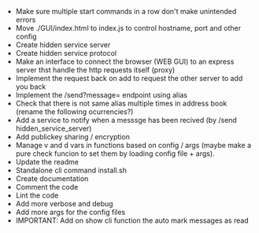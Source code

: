 - Make sure multiple start commands in a row don't make unintended errors
- Move ./GUI/index.html to index.js to control hostname, port and other config
- Create hidden service server
- Create hidden service protocol
- Make an interface to connect the browser (WEB GUI) to an express server thst handle the http requests itself (proxy)
- Implement the request back on add to request the other server to add you back
- Implement the /send?message= endpoint using alias
- Check that there is not same alias multiple times in address book (rename the following ocurrencies?)
- Add a service to notify when a messsge has been recived (by /send hidden\_service\_server)
- Add publickey sharing / encryption
- Manage v and d vars in functions based on config / args (maybe make a pure check funcion to set them by loading config file + args). 
- Update the readme
- Standalone cli command install.sh
- Create documentation
- Comment the code
- Lint the code
- Add more verbose and debug
- Add more args for the config files
- IMPORTANT: Add on show cli function the auto mark messages as read
